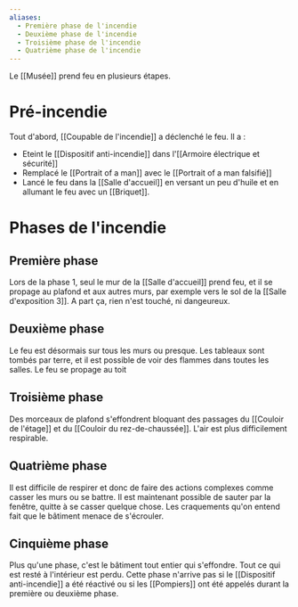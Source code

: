 ```yaml
---
aliases:
  - Première phase de l'incendie
  - Deuxième phase de l'incendie
  - Troisième phase de l'incendie
  - Quatrième phase de l'incendie
---
```


Le [[Musée]] prend feu en plusieurs étapes.
# Pré-incendie
Tout d'abord, [[Coupable de l'incendie]] a déclenché le feu. Il a : 
- Eteint le [[Dispositif anti-incendie]] dans l'[[Armoire électrique et sécurité]]
- Remplacé le [[Portrait of a man]] avec le [[Portrait of a man falsifié]]
- Lancé le feu dans la [[Salle d'accueil]] en versant un peu d'huile et en allumant le feu avec un [[Briquet]].

# Phases de l'incendie
## Première phase
Lors de la phase 1, seul le mur de la [[Salle d'accueil]] prend feu, et il se propage au plafond et aux autres murs, par exemple vers le sol de la [[Salle d'exposition 3]]. A part ça, rien n'est touché, ni dangeureux.
## Deuxième phase
Le feu est désormais sur tous les murs ou presque. Les tableaux sont tombés par terre, et il est possible de voir des flammes dans toutes les salles. Le feu se propage au toit
## Troisième phase
Des morceaux de plafond s'effondrent bloquant des passages du [[Couloir de l'étage]] et du [[Couloir du rez-de-chaussée]]. L'air est plus difficilement respirable.
## Quatrième phase
Il est difficile de respirer et donc de faire des actions complexes comme casser les murs ou se battre. Il est maintenant possible de sauter par la fenêtre, quitte à se casser quelque chose. Les craquements qu'on entend fait que le bâtiment menace de s'écrouler.
## Cinquième phase
Plus qu'une phase, c'est le bâtiment tout entier qui s'effondre. Tout ce qui est resté à l'intérieur est perdu. Cette phase n'arrive pas si le [[Dispositif anti-incendie]] a été réactivé ou si les [[Pompiers]] ont été appelés durant la première ou deuxième phase.